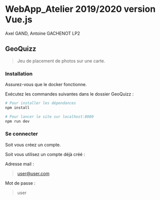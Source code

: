 # WebApp_Atelier 2019/2020 version Vue.js

Axel GAND, Antoine GACHENOT LP2

## GeoQuizz

> Jeu de placement de photos sur une carte.

### Installation

Assurez-vous que le docker fonctionne.

Exécutez les commandes suivantes dans le dossier GeoQuizz :

``` bash
# Pour installer les dépendances
npm install

# Pour lancer le site sur localhost:8080
npm run dev
```

### Se connecter

Soit vous créez un compte.

Soit vous utilisez un compte déjà créé :

Adresse mail :
> user@user.com

Mot de passe :
> user